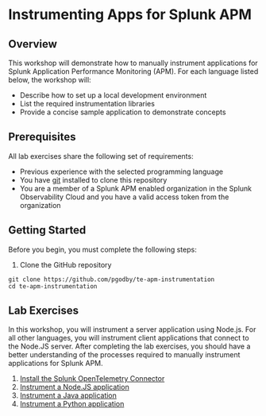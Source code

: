 # Instrumenting Apps for Splunk APM

## Overview
This workshop will demonstrate how to manually instrument applications for Splunk Application Performance Monitoring (APM). For each language listed below, the workshop will:
- Describe how to set up a local development environment
- List the required instrumentation libraries
- Provide a concise sample application to demonstrate concepts

## Prerequisites
All lab exercises share the following set of requirements:

- Previous experience with the selected programming language
- You have [git](https://git-scm.com/) installed to clone this repository
- You are a member of a Splunk APM enabled organization in the Splunk Observability Cloud and you have a valid access token from the organization

## Getting Started
Before you begin, you must complete the following steps:

1. Clone the GitHub repository
```
git clone https://github.com/pgodby/te-apm-instrumentation
cd te-apm-instrumentation
``` 

## Lab Exercises
In this workshop, you will instrument a server application using Node.js. For all other languages, you will instrument client applications that connect to the Node.JS server. After completing the lab exercises, you should have a better understanding of the processes required to manually instrument applications for Splunk APM.

1. [Install the Splunk OpenTelemetry Connector](./otel/README.md)
1. [Instrument a Node.JS application](./nodejs/README.md)
1. [Instrument a Java application](./java/README.md)
1. [Instrument a Python application](./python/README.md)